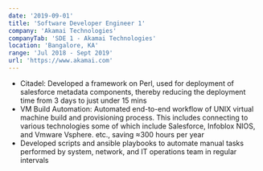 ```yaml
---
date: '2019-09-01'
title: 'Software Developer Engineer 1'
company: 'Akamai Technologies'
companyTab: 'SDE 1 - Akamai Technologies'
location: 'Bangalore, KA'
range: 'Jul 2018 - Sept 2019'
url: 'https://www.akamai.com'
---
```


- <a class ="inline-link">Citadel:</a> Developed a framework on Perl, used for deployment of salesforce metadata components, thereby reducing the deployment time from 3 days to just under 15 mins
- <a class ="inline-link">VM Build Automation:</a> Automated end-to-end workflow of UNIX virtual machine build and provisioning process. This includes connecting to various technologies some of which include Salesforce, Infoblox NIOS, and Vmware Vsphere. etc., saving ≈300 hours per year
- Developed scripts and ansible playbooks to automate manual tasks performed by system, network, and IT operations team in regular intervals
